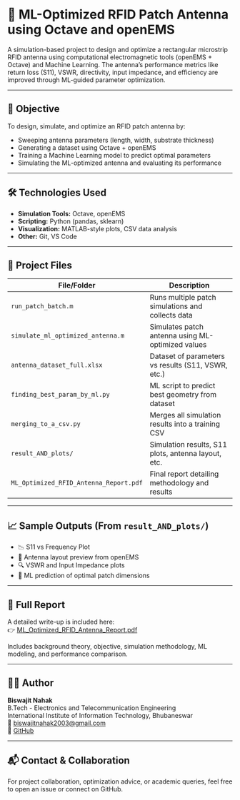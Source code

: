 # 📡 ML-Optimized RFID Patch Antenna using Octave and openEMS

A simulation-based project to design and optimize a rectangular microstrip RFID antenna using computational electromagnetic tools (openEMS + Octave) and Machine Learning. The antenna’s performance metrics like return loss (S11), VSWR, directivity, input impedance, and efficiency are improved through ML-guided parameter optimization.

---

## 🎯 Objective

To design, simulate, and optimize an RFID patch antenna by:
- Sweeping antenna parameters (length, width, substrate thickness)
- Generating a dataset using Octave + openEMS
- Training a Machine Learning model to predict optimal parameters
- Simulating the ML-optimized antenna and evaluating its performance

---

## 🛠️ Technologies Used

- **Simulation Tools:** Octave, openEMS
- **Scripting:** Python (pandas, sklearn)
- **Visualization:** MATLAB-style plots, CSV data analysis
- **Other:** Git, VS Code

---

## 🧪 Project Files

| File/Folder                         | Description                                         |
|-------------------------------------|-----------------------------------------------------|
| `run_patch_batch.m`                | Runs multiple patch simulations and collects data   |
| `simulate_ml_optimized_antenna.m` | Simulates patch antenna using ML-optimized values   |
| `antenna_dataset_full.xlsx`        | Dataset of parameters vs results (S11, VSWR, etc.)  |
| `finding_best_param_by_ml.py`      | ML script to predict best geometry from dataset     |
| `merging_to_a_csv.py`              | Merges all simulation results into a training CSV   |
| `result_AND_plots/`                | Simulation results, S11 plots, antenna layout, etc. |
| `ML_Optimized_RFID_Antenna_Report.pdf` | Final report detailing methodology and results |

---

## 📈 Sample Outputs (From `result_AND_plots/`)

- 📉 S11 vs Frequency Plot
- 📐 Antenna layout preview from openEMS
- 🔍 VSWR and Input Impedance plots
- 🧠 ML prediction of optimal patch dimensions

---

## 📖 Full Report

A detailed write-up is included here:  
👉 [ML_Optimized_RFID_Antenna_Report.pdf](ML_Optimized_RFID_Antenna_Report.pdf)

Includes background theory, objective, simulation methodology, ML modeling, and performance comparison.

---

## 🙋‍♂️ Author

**Biswajit Nahak**  
B.Tech - Electronics and Telecommunication Engineering  
International Institute of Information Technology, Bhubaneswar  
📧 biswajitnahak2003@gmail.com  
🔗 [GitHub](https://github.com/Biswajitnahak2003)

---

## 📬 Contact & Collaboration

For project collaboration, optimization advice, or academic queries, feel free to open an issue or connect on GitHub.

